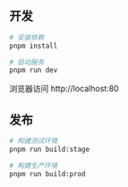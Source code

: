 ## 开发

```bash
# 安装依赖
pnpm install

# 启动服务
pnpm run dev
```

浏览器访问 http://localhost:80

## 发布

```bash
# 构建测试环境
pnpm run build:stage

# 构建生产环境
pnpm run build:prod
```